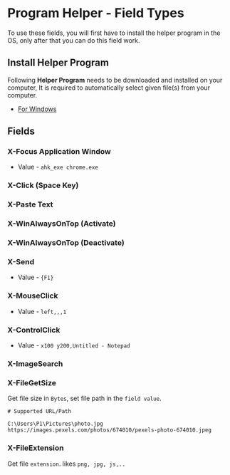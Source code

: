 # Program Helper - Field Types

To use these fields, you will first have to install the helper program in the OS, only after that you can do this field work.

## Install Helper Program

Following **Helper Program** needs to be downloaded and installed on your computer, It is required to automatically select given file(s) from your computer.

- [For Windows](/edf-extension-helper-installer-v1.6.exe)

## Fields

### X-Focus Application Window

- Value - `ahk_exe chrome.exe`

### X-Click (Space Key)
### X-Paste Text
### X-WinAlwaysOnTop (Activate)
### X-WinAlwaysOnTop (Deactivate)
### X-Send

- Value - `{F1}`

### X-MouseClick

- Value - `left,,,1`

### X-ControlClick

- Value - `x100 y200,Untitled - Notepad`

### X-ImageSearch

### X-FileGetSize

Get file size in `Bytes`, set file path in the `field value`. 

```
# Supported URL/Path

C:\Users\P1\Pictures\photo.jpg
https://images.pexels.com/photos/674010/pexels-photo-674010.jpeg
```

### X-FileExtension

Get file `extension`. likes `png, jpg, js,..`